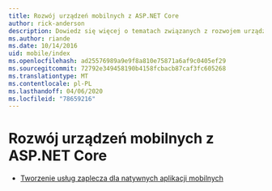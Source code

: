 ```yaml
---
title: Rozwój urządzeń mobilnych z ASP.NET Core
author: rick-anderson
description: Dowiedz się więcej o tematach związanych z rozwojem urządzeń mobilnych dzięki ASP.NET Core.
ms.author: riande
ms.date: 10/14/2016
uid: mobile/index
ms.openlocfilehash: ad25576989a9e9f8a810e75871a6af9c0405ef29
ms.sourcegitcommit: 72792e349458190b4158fcbacb87caf3fc605268
ms.translationtype: MT
ms.contentlocale: pl-PL
ms.lasthandoff: 04/06/2020
ms.locfileid: "78659216"
---
```

# <a name="mobile-development-with-aspnet-core"></a>Rozwój urządzeń mobilnych z ASP.NET Core

* [Tworzenie usług zaplecza dla natywnych aplikacji mobilnych](native-mobile-backend.md)
